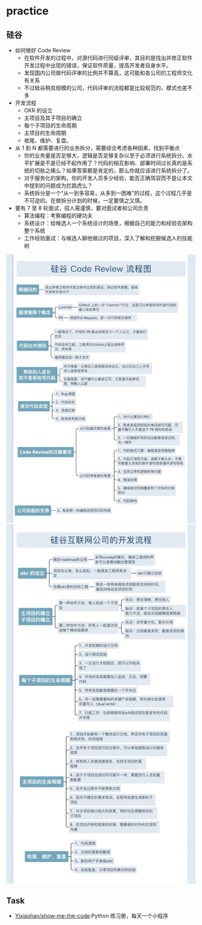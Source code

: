 # practice


## 硅谷

* 如何做好 Code Review
    - 在软件开发的过程中，对源代码进行同级评审，其目的是找出并修正软件开发过程中出现的错误，保证软件质量，提高开发者自身水平。
    - 发现国内公司做代码评审的比例并不算高，这可能和各公司的工程师文化有关系
    - 不过硅谷稍具规模的公司，代码评审的流程都是比较规范的，模式也差不多
* 开发流程
    - OKR 的设立
    - 主项目及其子项目的确立
    - 每个子项目的生命周期
    - 主项目的生命周期
    - 收尾、维护、复盘。
* 从 1 到 N 都需要进行的业务拆分，需要综合考虑各种因素，找到平衡点
    - 你的业务量是否足够大，逻辑是否足够复杂以至于必须进行系统拆分。水平扩展是不是已经不起作用了？代码的相互影响、部署时间过长真的是系统的切肤之痛么？如果答案都是肯定的，那么你就应该进行系统拆分了。
    - 对于服务化的架构，你的开发人员多少经验，能否正确驾驭而不是让本文中提到的问题成为拦路虎么？
    - 系统拆分是一个“从一到多容易，从多到一困难”的过程，这个过程几乎是不可逆的。在做拆分计划的时候，一定要慎之又慎。
* 要有 7 至 8 轮面试，招人需谨慎，要对面试者和公司负责
    - 算法编程：考察编程的硬功夫
    - 系统设计：给候选人一个系统设计的场景，根据自己的能力和经验去架构整个系统
    - 工作经验面试：与候选人聊他做过的项目，深入了解和挖掘候选人的技能树

![code review流程](../_static/code_review_flow.jpg "Optional title")
![开发流程](../_static/dev_flow.jpg "Optional title")

## Task

* [Yixiaohan/show-me-the-code](https://github.com/Yixiaohan/show-me-the-code):Python 练习册，每天一个小程序
